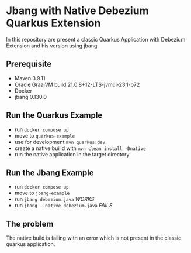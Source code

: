 # Jbang with Native Debezium Quarkus Extension

In this repository are present a classic Quarkus Application with Debezium Extension and his version using jbang.


## Prerequisite

- Maven 3.9.11
- Oracle GraalVM build 21.0.8+12-LTS-jvmci-23.1-b72
- Docker
- jbang 0.130.0

## Run the Quarkus Example

- run `docker compose up`
- move to `quarkus-example`
- use for development `mvn quarkus:dev`
- create a native buiild with `mvn clean install -Dnative`
- run the native application in the target directory

## Run the Jbang Example

- run `docker compose up`
- move to `jbang-example`
- run `jbang debezium.java` *WORKS*
- run `jbang --native debezium.java` *FAILS*

## The problem

The native build is failing with an error which is not present in the classic quarkus application.